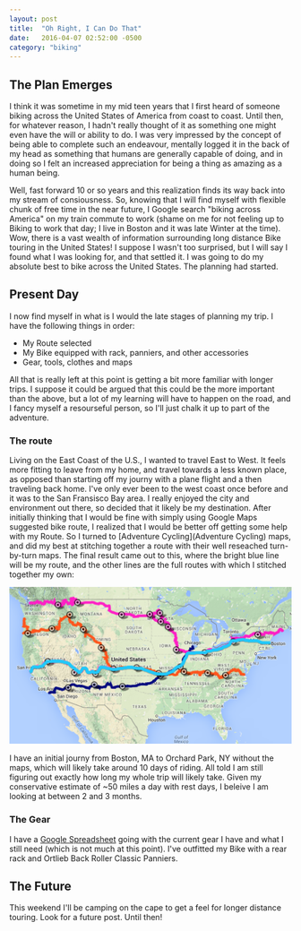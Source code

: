 ```yaml
---
layout: post
title:  "Oh Right, I Can Do That"
date:   2016-04-07 02:52:00 -0500
category: "biking"
---
```

## The Plan Emerges

I think it was sometime in my mid teen years that I first heard of someone biking across the United States of America from coast to coast. Until then, for whatever reason, I hadn't really thought of it as something one might even have the will or ability to do. I was very impressed by the concept of being able to complete such an endeavour, mentally logged it in the back of my head as something that humans are generally capable of doing, and in doing so I felt an increased appreciation for being a thing as amazing as a human being.

Well, fast forward 10 or so years and this realization finds its way back into my stream of consiousness. So, knowing that I will find myself with flexible chunk of free time in the near future, I Google search "biking across America" on my train commute to work (shame on me for not feeling up to Biking to work that day; I live in Boston and it was late Winter at the time). Wow, there is a vast wealth of information surrounding long distance Bike touring in the United States! I suppose I wasn't too surprised, but I will say I found what I was looking for, and that settled it. I was going to do my absolute best to bike across the United States. The planning had started.

## Present Day

I now find myself in what is I would the late stages of planning my trip. I have the following things in order:

* My Route selected
* My Bike equipped with rack, panniers, and other accessories
* Gear, tools, clothes and maps

All that is really left at this point is getting a bit more familiar with longer trips. I suppose it could be argued that this could be the more important than the above, but a lot of my learning will have to happen on the road, and I fancy myself a resourseful person, so I'll just chalk it up to part of the adventure.

### The route
Living on the East Coast of the U.S., I wanted to travel East to West. It feels more fitting to leave from my home, and travel towards a less known place, as opposed than starting off my journy with a plane flight and a then traveling back home. I've only ever been to the west coast once before and it was to the San Fransisco Bay area. I really enjoyed the city and environment out there, so decided that it likely be my destination. After initially thinking that I would be fine with simply using Google Maps suggested bike route, I realized that I would be better off getting some help with my Route. So I turned to [Adventure Cycling](Adventure Cycling) maps, and did my best at stitching together a route with their well reseached turn-by-turn maps. The final result came out to this, where the bright blue line will be my route, and the other lines are the full routes with which I stitched together my own:

![screenshot](https://raw.githubusercontent.com/glenlovett/glenlovett.github.io/master/assets/route.png)

I have an initial journy from Boston, MA to Orchard Park, NY without the maps, which will likely take around 10 days of riding. All told I am still figuring out exactly how long my whole trip will likely take. Given my conservative estimate of ~50 miles a day with rest days, I beleive I am looking at between 2 and 3 months.

### The Gear

I have a [Google Spreadsheet](https://docs.google.com/spreadsheets/d/1JToXwzN94L38Lr0xwUaQGvvhbSDUjbJ1m8I0R1NzOKk/edit?usp=sharing) going with the current gear I have and what I still need (which is not much at this point). I've outfitted my Bike with a rear rack and Ortlieb Back Roller Classic Panniers.

## The Future

This weekend I'll be camping on the cape to get a feel for longer distance touring. Look for a future post. Until then!
